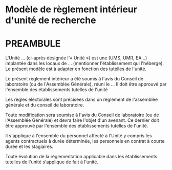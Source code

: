 Modèle de règlement intérieur d'unité de recherche
=======

# PREAMBULE


L'Unité … (ci-après désignée l'« Unité ») est une (UMS, UMR, EA…) implantée dans les locaux de … (mentionner l'établissement qui l'héberge). Le présent modèle est à adapter en fonction des tutelles de l'unité.


Le présent règlement intérieur a été soumis à l'avis du Conseil de laboratoire (ou de l'Assemblée Générale), réuni le …
Il doit être approuvé par l'ensemble des établissements tutelles de l'unité

Les règles électorales sont précisées dans un règlement de l'assemblée générale et du conseil de laboratoire.

Toute modification sera soumise à l'avis du Conseil de laboratoire (ou de l'Assemblée Générale) et devra faire l'objet d'un avenant. Ce dernier doit être approuvé par l'ensemble des établissements tutelles de l'unité.

Il s'applique à l'ensemble du personnel affecté à l'Unité y compris les agents contractuels à durée déterminée, les personnels en contrat à courte durée et les stagiaires. 

Toute évolution de la réglementation applicable dans les établissements tutelles de l'unité s'applique de fait à l'unité.

